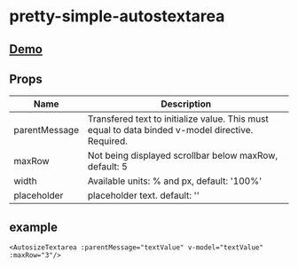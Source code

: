 # pretty-simple-autostextarea

## [Demo](https://codesandbox.io/s/pretty-simple-autostextarea-hyo4c)

## Props
| Name                  | Description                                                                                       |
|---                    |---	                                                                                              |
| parentMessage         | Transfered text to initialize value. This must equal to data binded v-model directive. Required.  |
| maxRow                | Not being displayed scrollbar below maxRow, default: 5                                            |
| width                 | Available units: % and px, default: '100%'                                                        |
| placeholder           | placeholder text. default: ''                                                                     |

## example
``
<AutosizeTextarea
:parentMessage="textValue"
v-model="textValue" :maxRow="3"/>
``